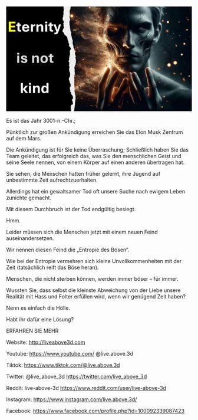 ![Video cover image](../cover.jpeg "cover-photo")

Es ist das Jahr 3001-n.-Chr.;

Pünktlich zur großen Ankündigung erreichen Sie das Elon Musk Zentrum auf dem Mars.

Die Ankündigung ist für Sie keine Überraschung; Schließlich haben Sie das Team geleitet, das erfolgreich das, was Sie den menschlichen Geist und seine Seele nennen, von einem Körper auf einen anderen übertragen hat.

Sie sehen, die Menschen hatten früher gelernt, ihre Jugend auf unbestimmte Zeit aufrechtzuerhalten.

Allerdings hat ein gewaltsamer Tod oft unsere Suche nach ewigem Leben zunichte gemacht.

Mit diesem Durchbruch ist der Tod endgültig besiegt.

Hmm.

Leider müssen sich die Menschen jetzt mit einem neuen Feind auseinandersetzen.

Wir nennen diesen Feind die „Entropie des Bösen“.

Wie bei der Entropie vermehren sich kleine Unvollkommenheiten mit der Zeit (tatsächlich reift das Böse heran).

Menschen, die nicht sterben können, werden immer böser – für immer.

Wussten Sie, dass selbst die kleinste Abweichung von der Liebe unsere Realität mit Hass und Folter erfüllen wird, wenn wir genügend Zeit haben?

Nenn es einfach die Hölle.

Habt ihr dafür eine Lösung?

ERFAHREN SIE MEHR

Website: http://liveabove3d.com

Youtube: https://www.youtube.com/ @live.above.3d

Tiktok: https://www.tiktok.com/@live.above.3d

Twitter: @live_above_3d https://twitter.com/live_above_3d

Reddit: live-above-3d https://www.reddit.com/user/live-above-3d

Instagram: https://www.instagram.com/live.above.3d/

Facebook: https://www.facebook.com/profile.php?id=100092339087423
